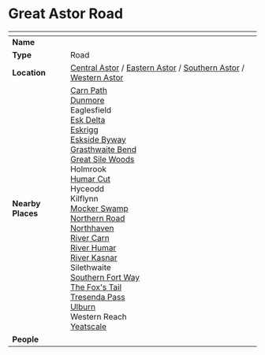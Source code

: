 # Great Astor Road

| []() | |
| --- | --- |
| **Name** | |
| **Type** | Road |
| **Location** | [Central Astor](../regions/central-astor.md) / [Eastern Astor](../regions/eastern-astor.md) / [Southern Astor](../regions/southern-astor.md) / [Western Astor](../regions/western-astor.md) |
| **Nearby Places** | [Carn Path](carn-path.md)<br>[Dunmore](../cities/dunmore.md)<br>Eaglesfield<br>[Esk Delta](../rivers-lakes/esk-delta.md)<br>[Eskrigg](../cities/eskrigg.md)<br>[Eskside Byway](eskside-byway.md)<br>[Grasthwaite Bend](grasthwaite-bend.md)<br>[Great Sile Woods](../forests/great-sile-woods.md)<br>Holmrook<br>[Humar Cut](humar-cut.md)<br>Hyceodd<br>Kilflynn<br>[Mocker Swamp](../forests/mocker-swamp.md)<br>[Northern Road](northern-road.md)<br>[Northhaven](../cities/northhaven.md)<br>[River Carn](../rivers-lakes/river-carn.md)<br>[River Humar](../rivers-lakes/river-humar.md)<br>[River Kasnar](../rivers-lakes/river-kasnar.md)<br>Silethwaite<br>[Southern Fort Way](southern-fort-way.md)<br>[The Fox's Tail](the-foxs-tail.md)<br>[Tresenda Pass](tresenda-pass.md)<br>[Ulburn](../villages/ulburn.md)<br>Western Reach<br>[Yeatscale](../cities/yeatscale.md) |
| **People** | |
